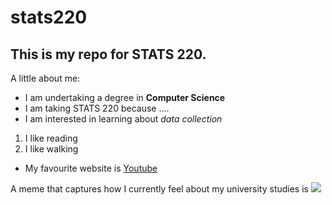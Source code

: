 # stats220

## This is my repo for STATS 220. 

A little about me:

- I am undertaking a degree in **Computer Science**
- I am taking STATS 220 because ....
- I am interested in learning about *data collection*

1. I like reading
2. I like walking

- My favourite website is [Youtube](youtube.com)

A meme that captures how I currently feel about my university studies is ![](https://c.tenor.com/nZiyuruEyWYAAAAd/tenor.gif)
